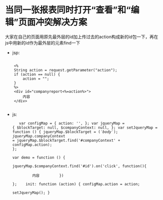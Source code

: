 # 当同一张报表同时打开“查看”和“编辑”页面冲突解决方案
大家在自己的页面用原先最外层的id加上传过去的action构成新的id包一下，再在js中用新的id作为最外层的元素find一下
  - jsp:  
  <pre><code>  
    &lt;%
    String action = request.getParameter("action");
    if (action == null) {
        action = "";
    }  
    %>
    &lt;div id="companyreport&lt;%=action%>">
        内容
    &lt;/div>
   </code></pre>  
   
  - js: 
   <pre><code>   
    var configMap = {
        action: '',
    };
    var jqueryMap = {
        $blockTarget: null,
        $companyContext: null,
    };
    var setJqueryMap = function () {
        jqueryMap.$blockTarget = $('body');
        jqueryMap.$companyContext = jqueryMap.$blockTarget.find('#companyContext' + configMap.action);
    };  
    var demo = function () {  
        jqueryMap.$companyContext.find('#id').on('click', function(){  
          内容
          })  
    };
    init: function (action) {
            configMap.action = action;  
             setJqueryMap();
          }
     </code></pre>

